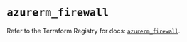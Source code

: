 # `azurerm_firewall`

Refer to the Terraform Registry for docs: [`azurerm_firewall`](https://registry.terraform.io/providers/hashicorp/azurerm/4.38.1/docs/resources/firewall).
